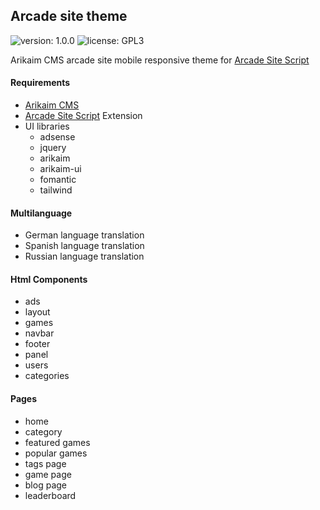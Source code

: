 ## Arcade site theme
![version: 1.0.0](https://img.shields.io/github/release/arikaim/arcade-template.svg)
![license: GPL3](https://img.shields.io/badge/License-GPLv3-blue.svg)

Arikaim CMS arcade site mobile responsive theme for [Arcade Site Script](https://codecanyon.net/item/arcade-site-script/25760680)

#### Requirements 
  * [Arikaim CMS](https://github.com/arikaim/arikaim)
  * [Arcade Site Script](https://codecanyon.net/item/arcade-site-script/25760680) Extension
  * UI libraries
    * adsense
    * jquery
    * arikaim
    * arikaim-ui
    * fomantic
    * tailwind
  
  
#### Multilanguage
 * German language translation
 * Spanish language translation
 * Russian language translation
  

#### Html Components
  * ads 
  * layout
  * games
  * navbar
  * footer
  * panel
  * users
  * categories
  
#### Pages
  * home
  * category
  * featured games
  * popular games
  * tags page
  * game page
  * blog page
  * leaderboard 